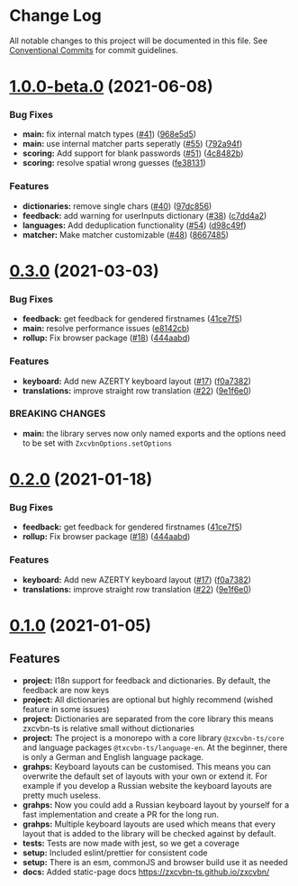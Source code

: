 # Change Log

All notable changes to this project will be documented in this file.
See [Conventional Commits](https://conventionalcommits.org) for commit guidelines.

# [1.0.0-beta.0](https://github.com/zxcvbn-ts/zxcvbn/compare/@zxcvbn-ts/core@0.3.0...@zxcvbn-ts/core@1.0.0-beta.0) (2021-06-08)


### Bug Fixes

* **main:** fix internal match types ([#41](https://github.com/zxcvbn-ts/zxcvbn/issues/41)) ([968e5d5](https://github.com/zxcvbn-ts/zxcvbn/commit/968e5d5b3ce48a7dd09a4c66fcbc2543be785e5b))
* **main:** use internal matcher parts seperatly ([#55](https://github.com/zxcvbn-ts/zxcvbn/issues/55)) ([792a94f](https://github.com/zxcvbn-ts/zxcvbn/commit/792a94f99623bd528a3b2a65035c049c4d2d4c40))
* **scoring:** Add support for blank passwords ([#51](https://github.com/zxcvbn-ts/zxcvbn/issues/51)) ([4c8482b](https://github.com/zxcvbn-ts/zxcvbn/commit/4c8482bfbc329baf1eeb67611b4a7f7624fc55cd))
* **scoring:** resolve spatial wrong guesses ([fe38131](https://github.com/zxcvbn-ts/zxcvbn/commit/fe381314cd61d3b0aeb9b42e496f5c02ba28acb1))


### Features

* **dictionaries:** remove single chars ([#40](https://github.com/zxcvbn-ts/zxcvbn/issues/40)) ([97dc856](https://github.com/zxcvbn-ts/zxcvbn/commit/97dc8562a4176f34c10fbb1cefce8d55cfbae25a))
* **feedback:** add warning for userInputs dictionary ([#38](https://github.com/zxcvbn-ts/zxcvbn/issues/38)) ([c7dd4a2](https://github.com/zxcvbn-ts/zxcvbn/commit/c7dd4a27cdd787b91b0234d88fbf3340738e9027))
* **languages:** Add deduplication functionality ([#54](https://github.com/zxcvbn-ts/zxcvbn/issues/54)) ([d98c49f](https://github.com/zxcvbn-ts/zxcvbn/commit/d98c49f11f05109f16ac4d5fbdd8cb1c0805eb1d))
* **matcher:** Make matcher customizable  ([#48](https://github.com/zxcvbn-ts/zxcvbn/issues/48)) ([8667485](https://github.com/zxcvbn-ts/zxcvbn/commit/866748556b576d15266725e44d6c99d38165cc95))





# [0.3.0](https://github.com/zxcvbn-ts/zxcvbn/compare/@zxcvbn-ts/core@0.1.0...@zxcvbn-ts/core@0.3.0) (2021-03-03)


### Bug Fixes

* **feedback:** get feedback for gendered firstnames ([41ce7f5](https://github.com/zxcvbn-ts/zxcvbn/commit/41ce7f500220f77b81382a6185d4f3801579c737))
* **main:** resolve performance issues ([e8142cb](https://github.com/zxcvbn-ts/zxcvbn/commit/e8142cb6b1bb242aa433325e6a560b600aa10100))
* **rollup:** Fix browser package ([#18](https://github.com/zxcvbn-ts/zxcvbn/issues/18)) ([444aabd](https://github.com/zxcvbn-ts/zxcvbn/commit/444aabd4c37d449f600eaa4ad6d144f3c8ca5780))


### Features

* **keyboard:** Add new AZERTY keyboard layout ([#17](https://github.com/zxcvbn-ts/zxcvbn/issues/17)) ([f0a7382](https://github.com/zxcvbn-ts/zxcvbn/commit/f0a7382e9b4a140b97967c3c546f2217d64a5e14))
* **translations:** improve straight row translation ([#22](https://github.com/zxcvbn-ts/zxcvbn/issues/22)) ([9e1f6e0](https://github.com/zxcvbn-ts/zxcvbn/commit/9e1f6e073f2baf5fb72a9eb507a7f0ad59dd32e9))


### BREAKING CHANGES

* **main:** the library serves now only named exports and the options need to be set with `ZxcvbnOptions.setOptions`





# [0.2.0](https://github.com/zxcvbn-ts/zxcvbn/compare/@zxcvbn-ts/core@0.1.0...@zxcvbn-ts/core@0.2.0) (2021-01-18)


### Bug Fixes

* **feedback:** get feedback for gendered firstnames ([41ce7f5](https://github.com/zxcvbn-ts/zxcvbn/commit/41ce7f500220f77b81382a6185d4f3801579c737))
* **rollup:** Fix browser package ([#18](https://github.com/zxcvbn-ts/zxcvbn/issues/18)) ([444aabd](https://github.com/zxcvbn-ts/zxcvbn/commit/444aabd4c37d449f600eaa4ad6d144f3c8ca5780))


### Features

* **keyboard:** Add new AZERTY keyboard layout ([#17](https://github.com/zxcvbn-ts/zxcvbn/issues/17)) ([f0a7382](https://github.com/zxcvbn-ts/zxcvbn/commit/f0a7382e9b4a140b97967c3c546f2217d64a5e14))
* **translations:** improve straight row translation ([#22](https://github.com/zxcvbn-ts/zxcvbn/issues/22)) ([9e1f6e0](https://github.com/zxcvbn-ts/zxcvbn/commit/9e1f6e073f2baf5fb72a9eb507a7f0ad59dd32e9))





# [0.1.0](https://github.com/dropbox/zxcvbn/compare/v4.4.2...zxcvbn-ts:@zxcvbn-ts/core@0.1.0) (2021-01-05)

## Features

* **project:** I18n support for feedback and dictionaries. By default, the feedback are now keys
* **project:** All dictionaries are optional but highly recommend (wished feature in some issues)
* **project:** Dictionaries are separated from the core library this means zxcvbn-ts is relative small without dictionaries
* **project:** The project is a monorepo with a core library `@zxcvbn-ts/core` and language packages `@txcvbn-ts/language-en`. At the beginner, there is only a German and English language package.
* **grahps:** Keyboard layouts can be customised. This means you can overwrite the default set of layouts with your own or extend it. For example if you develop a Russian website the keyboard layouts are pretty much useless.
* **grahps:** Now you could add a Russian keyboard layout by yourself for a fast implementation and create a PR for the long run.
* **grahps:** Multiple keyboard layouts are used which means that every layout that is added to the library will be checked against by default.
* **tests:** Tests are now made with jest, so we get a coverage
* **setup:** Included eslint/prettier for consistent code
* **setup:** There is an esm, commonJS and browser build use it as needed
* **docs:** Added static-page docs https://zxcvbn-ts.github.io/zxcvbn/
